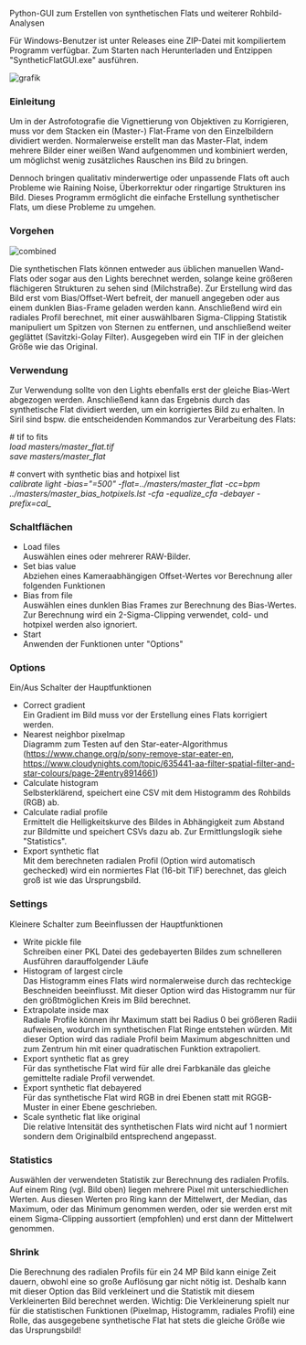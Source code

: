 Python-GUI zum Erstellen von synthetischen Flats und weiterer Rohbild-Analysen

Für Windows-Benutzer ist unter Releases eine ZIP-Datei mit kompiliertem Programm verfügbar. Zum Starten nach Herunterladen und Entzippen "SyntheticFlatGUI.exe" ausführen.

![grafik](https://github.com/NablaDeltaPsi/syntheticflatgui/assets/98178269/2970f49c-81e3-4042-9ad3-24cfce5690b1)

### Einleitung
 
Um in der Astrofotografie die Vignettierung von Objektiven zu Korrigieren, muss vor dem Stacken ein (Master-) Flat-Frame von den Einzelbildern dividiert werden. Normalerweise erstellt man das Master-Flat, indem mehrere Bilder einer weißen Wand aufgenommen und kombiniert werden, um möglichst wenig zusätzliches Rauschen ins Bild zu bringen.

Dennoch bringen qualitativ minderwertige oder unpassende Flats oft auch Probleme wie Raining Noise, Überkorrektur oder ringartige Strukturen ins Bild. Dieses Programm ermöglicht die einfache Erstellung synthetischer Flats, um diese Probleme zu umgehen.

### Vorgehen

![combined](https://github.com/NablaDeltaPsi/syntheticflatgui/assets/98178269/cdbc874e-f3fb-4486-88b2-01b8f172d8bb)

Die synthetischen Flats können entweder aus üblichen manuellen Wand-Flats oder sogar aus den Lights berechnet werden, solange keine größeren flächigeren Strukturen zu sehen sind (Milchstraße). Zur Erstellung wird das Bild erst vom Bias/Offset-Wert befreit, der manuell angegeben oder aus einem dunklen Bias-Frame geladen werden kann. Anschließend wird ein radiales Profil berechnet, mit einer auswählbaren Sigma-Clipping Statistik manipuliert um Spitzen von Sternen zu entfernen, und anschließend weiter geglättet (Savitzki-Golay Filter). Ausgegeben wird ein TIF in der gleichen Größe wie das Original.

### Verwendung

Zur Verwendung sollte von den Lights ebenfalls erst der gleiche Bias-Wert abgezogen werden. Anschließend kann das Ergebnis durch das synthetische Flat dividiert werden, um ein korrigiertes Bild zu erhalten. In Siril sind bspw. die entscheidenden Kommandos zur Verarbeitung des Flats:

\# tif to fits  
*load masters/master_flat.tif  
save masters/master_flat*  

\# convert with synthetic bias and hotpixel list  
*calibrate light -bias="=500" -flat=../masters/master_flat -cc=bpm ../masters/master_bias_hotpixels.lst -cfa -equalize_cfa -debayer -prefix=cal_*

### Schaltflächen
- Load files  
Auswählen eines oder mehrerer RAW-Bilder.
- Set bias value  
Abziehen eines Kameraabhängigen Offset-Wertes vor Berechnung aller folgenden Funktionen
- Bias from file  
Auswählen eines dunklen Bias Frames zur Berechnung des Bias-Wertes. Zur Berechnung wird ein 2-Sigma-Clipping verwendet, cold- und hotpixel werden also ignoriert.
- Start  
Anwenden der Funktionen unter "Options" 

### Options
Ein/Aus Schalter der Hauptfunktionen
- Correct gradient  
Ein Gradient im Bild muss vor der Erstellung eines Flats korrigiert werden.
- Nearest neighbor pixelmap  
Diagramm zum Testen auf den Star-eater-Algorithmus (https://www.change.org/p/sony-remove-star-eater-en, https://www.cloudynights.com/topic/635441-aa-filter-spatial-filter-and-star-colours/page-2#entry8914661)
- Calculate histogram  
Selbsterklärend, speichert eine CSV mit dem Histogramm des Rohbilds (RGB) ab.
- Calculate radial profile  
Ermittelt die Helligkeitskurve des Bildes in Abhängigkeit zum Abstand zur Bildmitte und speichert CSVs dazu ab. Zur Ermittlungslogik siehe "Statistics".
- Export synthetic flat  
Mit dem berechneten radialen Profil (Option wird automatisch gechecked) wird ein normiertes Flat (16-bit TIF) berechnet, das gleich groß ist wie das Ursprungsbild.

### Settings
Kleinere Schalter zum Beeinflussen der Hauptfunktionen
- Write pickle file  
Schreiben einer PKL Datei des gedebayerten Bildes zum schnelleren Ausführen darauffolgender Läufe
- Histogram of largest circle  
Das Histogramm eines Flats wird normalerweise durch das rechteckige Beschneiden beeinflusst. Mit dieser Option wird das Histogramm nur für den größtmöglichen Kreis im Bild berechnet.
-  Extrapolate inside max  
Radiale Profile können ihr Maximum statt bei Radius 0 bei größeren Radii aufweisen, wodurch im synthetischen Flat Ringe entstehen würden. Mit dieser Option wird das radiale Profil beim Maximum abgeschnitten und zum Zentrum hin mit einer quadratischen Funktion extrapoliert.
-  Export synthetic flat as grey  
Für das synthetische Flat wird für alle drei Farbkanäle das gleiche gemittelte radiale Profil verwendet.
-  Export synthetic flat debayered  
Für das synthetische Flat wird RGB in drei Ebenen statt mit RGGB-Muster in einer Ebene geschrieben.
-  Scale synthetic flat like original  
Die relative Intensität des synthetischen Flats wird nicht auf 1 normiert sondern dem Originalbild entsprechend angepasst.

### Statistics
Auswählen der verwendeten Statistik zur Berechnung des radialen Profils. Auf einem Ring (vgl. Bild oben) liegen mehrere Pixel mit unterschiedlichen Werten. Aus diesen Werten pro Ring kann der Mittelwert, der Median, das Maximum, oder das Minimum genommen werden, oder sie werden erst mit einem Sigma-Clipping aussortiert (empfohlen) und erst dann der Mittelwert genommen.

### Shrink
Die Berechnung des radialen Profils für ein 24 MP Bild kann einige Zeit dauern, obwohl eine so große Auflösung gar nicht nötig ist. Deshalb kann mit dieser Option das Bild verkleinert und die Statistik mit diesem Verkleinerten Bild berechnet werden. Wichtig: Die Verkleinerung spielt nur für die statistischen Funktionen (Pixelmap, Histogramm, radiales Profil) eine Rolle, das ausgegebene synthetische Flat hat stets die gleiche Größe wie das Ursprungsbild! 


